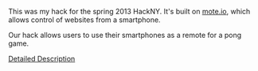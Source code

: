 This was my hack for the spring 2013 HackNY. It's built on <a href = "http://mote.io">mote.io</a>, which allows control of websites from a smartphone. 


Our hack allows users to use their smartphones as a remote for a pong game.

<a href = "http://kshar.me/index.html#projects">Detailed Description</a>
